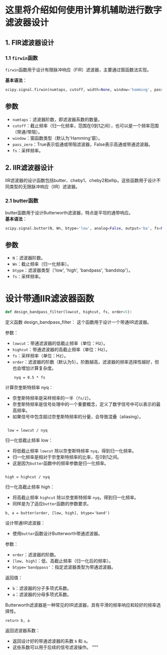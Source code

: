 # 这里将介绍如何使用计算机辅助进行数字滤波器设计
## 1. FIR滤波器设计

### 1.1 `firwin`函数

`firwin`函数用于设计有限脉冲响应（FIR）滤波器，主要通过窗函数法实现。

**基本语法**：
```python
scipy.signal.firwin(numtaps, cutoff, width=None, window='hamming', pass_zero=True, scale=True, nyq=None, fs=None)
```
## 参数
- `numtaps`：滤波器阶数，即滤波器系数的数量。
- `cutoff`：截止频率（归一化频率，范围在0到1之间），也可以是一个频率范围（带通/带阻）。
- `window`：窗函数类型（默认为'Hamming'窗）。
- `pass_zero`：True表示低通或带阻滤波器，False表示高通或带通滤波器。
- `fs`：采样频率。
## 2. IIR滤波器设计  
IIR滤波器的设计函数包括butter、cheby1、cheby2和ellip。这些函数用于设计不同类型的无限脉冲响应（IIR）滤波器。
### 2.1 butter函数
butter函数用于设计Butterworth滤波器，特点是平坦的通带响应。  
**基本语法**：
```python
scipy.signal.butter(N, Wn, btype='low', analog=False, output='ba', fs=None)

```
## 参数
- `N`：滤波器阶数。
- `Wn`：截止频率（归一化频率）。
- `btype`：滤波器类型（'low', 'high', 'bandpass', 'bandstop'）。
- `fs`：采样频率。


# 设计带通IIR滤波器函数

```python
def design_bandpass_filter(lowcut, highcut, fs, order=5):
```
定义函数 design_bandpass_filter：
这个函数用于设计一个带通IIR滤波器。

参数：
- `lowcut`：带通滤波器的低截止频率（单位：Hz）。
- `highcut`：带通滤波器的高截止频率（单位：Hz）。
- `fs`：采样频率（单位：Hz）。
 - `order`：滤波器的阶数（默认为5）。阶数越高，滤波器的频率选择性越好，但也会增加计算复杂度。
```
    nyq = 0.5 * fs
```
计算奈奎斯特频率 nyq：
 - 奈奎斯特频率是采样频率的一半（`fs/2`）。
 - 奈奎斯特频率是信号处理中的一个重要概念，定义了数字信号中可以表示的最高频率。
 - 如果信号中包含超过奈奎斯特频率的分量，会导致混叠（aliasing）。
```
    
 low = lowcut / nyq
 ```
归一化低截止频率 low：
- 将低截止频率 `lowcut` 除以奈奎斯特频率 `nyq`，得到归一化频率。
- 归一化频率是相对于奈奎斯特频率的比率，在0到1之间。
- 这是因为`butter`函数中的频率参数是归一化频率。
```
    
high = highcut / nyq
```
归一化高截止频率 high：
- 将高截止频率 `highcut` 除以奈奎斯特频率 `nyq`，得到归一化频率。
- 同样是为了适应`butter`函数的参数要求。
```   
b, a = butter(order, [low, high], btype='band')
```
设计带通IIR滤波器：
- 使用`butter`函数设计Butterworth带通滤波器。
    
参数：
- `order`：滤波器的阶数。
- `[low, high]`：低、高截止频率（归一化后的频率）。
- `btype='bandppass'`：指定滤波器类型为带通滤波器。
    
返回值：
- `b`：滤波器的分子多项式系数。
- `a`：滤波器的分母多项式系数。
    
Butterworth滤波器是一种常见的IIR滤波器，具有平滑的频率响应和较好的频率选择性。
```
return b, a
 ```
返回滤波器系数：
- 返回设计好的带通滤波器的系数 `b` 和 `a`。
- 这些系数可以用于后续的信号滤波操作。
    """


